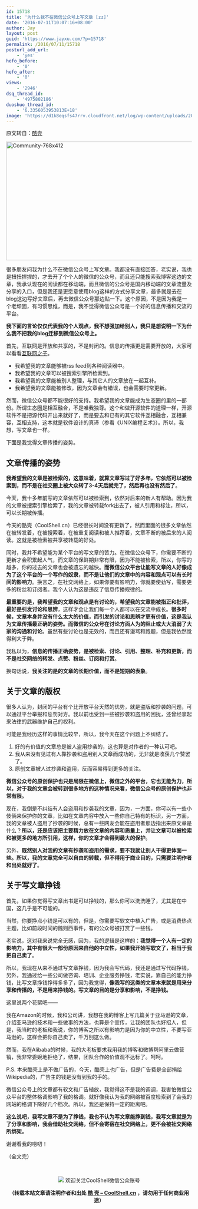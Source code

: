 ```yaml
---
id: 15718
title: '为什么我不在微信公众号上写文章 [zz]'
date: '2016-07-11T10:07:16+08:00'
author: Jay
layout: post
guid: 'https://www.jayxu.com/?p=15718'
permalink: /2016/07/11/15718
posturl_add_url:
    - 'yes'
hefo_before:
    - '0'
hefo_after:
    - '0'
views:
    - '2946'
dsq_thread_id:
    - '4975802186'
duoshuo_thread_id:
    - '6.3356053953813E+18'
image: 'https://d1k8eqsfs47rrv.cloudfront.net/log/wp-content/uploads/2016/07/Community-768x412.jpg'
---
```


原文转自：<a href="http://coolshell.cn/articles/17391.html" target="_blank">酷壳</a>

<img class="alignnone size-medium wp-image-15720" src="http://www.jayxu.com/log/wp-content/uploads/2016/07/Community-768x412-600x322.jpg" alt="Community-768x412" width="600" height="322" />

很多朋友问我为什么不在微信公众号上写文章。我都没有直接回答，老实说，我也是扭扭捏捏的，才去开了个个人的微信的公众号，而且还只能搜索我博客这边的文章，我承认现在的阅读都在移动端，而且微信的公众号是国内移动端的文章流量及分享的入口，但是我还是更愿意使用blog这样的方式分享文章，最多就是去在blog这边写好文章后，再去微信公众号那边贴一下。这个原因，不是因为我是一个老顽固，有习惯思维，而是，我不觉得微信公众号是一个好的信息传播和交流的平台。

<strong>我下面的言论仅仅代表我的个人观点，我不想强加给别人，我只是想说明一下为什么我不把我的blog迁移到微信公众号上。</strong>

首先，互联网是开放和共享的，不是封闭的。信息的传播更是需要开放的，大家可以看看<a href="http://coolshell.cn/articles/11928.html" target="_blank">互联网之子</a>。
<ul>
 	<li>我希望我的文章能够被rss feed到各种阅读器中。</li>
 	<li>我希望我的文章可以被搜索引擎所检索到。</li>
 	<li>我希望我的文章能被别人整理，与其它人的文章放在一起互补。</li>
 	<li>我希望我的文章能被修改，因为文章会有错误，也会需要时常更新。</li>
</ul>
然而，微信公众号都不能很好的支持。我希望我的文章能成为生态圈的里的一部份。所谓生态圈是相互融合，不是唯我独尊。这个和做开源软件的道理一样，开源软件不是把源代码开出来就好了，而是要去和已有的其它软件互相融合，互相兼容，互相支持，这本就是软件设计的真谛（参看《UNIX编程艺术》）。所以，我想，写文章也一样。

下面是我觉得文章传播的姿势。
<h2>文章传播的姿势</h2>
<strong>我希望我的文章是被检索的，这意味着，就算文章写过了好多年，它依然可以被检索到，而不是在社交圈上被大众转了3-4天后就完了，然后再也没有然后了</strong>。

今天，我十多年前写的文章依然可以被检索到，依然对后来的新人有帮助。因为我的文章被搜索引擎检索了，我的文章被转载fork出去了，被人引用和标注，所以，可以长期被传播。

今天的酷壳（CoolShell.cn）已经很长时间没有更新了，然而里面的很多文章依然在被转发着，在被搜索着，在被重复阅读和被人推荐着，文章不断的被后来的人阅读。这就是被检索被共享被转载的好处。

同时，我并不希望能为某个平台的写文章的苦力。在微信公众号下，你需要不断的更新才会积累起人气，而文章的保鲜期非常有限，因为不能被检索，所以，你写的越多，你的过去的文章也会被遗忘的越快。<strong>而微信公众平台让能写文章的人好像成为了这个平台的一个写作的奴隶，而不是让他们的文章中的内容和观点可以有长时间的影响力</strong>。换言之，在社交网络上，如果你要有影响力，你就要使劲写，需要更多的粉丝和订阅者。我个人认为这是违反了信息传播规律的。

<strong>最重要的是，我希望我的文章和观点是有讨论的，希望我的文章能被指正和批评，最好是引发讨论和思辨</strong>，这样才会让我们每一个人都可以在交流中成长。<strong>很多时候，文章本身并没有什么太大的价值，而引发的讨论和思辨才更有价值，这是我认为文章传播最正确的姿势。而微信的公众号在讨论方面人为的阻止或大大消弱了大家的沟通和讨论</strong>。虽然有些讨论也是无效的，而且还有漫骂和跑题，但是我依然觉得利大于弊。

我私以为，<strong>信息的传播正确姿势，是被检索、讨论、引用、整理、补充和更新，而不是社交网络的转发、点赞、粉丝、订阅和打赏</strong>。

换句话说，<strong>我关注的是的文章的长期价值，而不是短期的表象</strong>。
<h2>关于文章的版权</h2>
很多人认为，封闭的平台有个比开放平台天然的优势，就是盗版和抄袭的问题，可以通过平台举报和惩罚对方。我以前也受到一些被抄袭和盗用的困扰，还曾经拿起来法律的武器维护自己的权利。

可能是我经历这样的事情比较早，所以，我今天在这个问题上不纠结了。
<ol>
 	<li>好的有价值的文章总是被人盗用抄袭的，这也算是对作者的一种认可吧。</li>
 	<li>我从来没有见过有人靠抄袭和盗用别人文章而成功的，无非就是收获几个赞罢了。</li>
 	<li>原创文章被人过抄袭和盗用，反而容易得到更多的关注。</li>
</ol>
<strong>微信公众号的原创保护也只是局限在微信上，微信之外的平台，它也无能为力，所以，对于我的文章会被转到很多地方的这种情况来看，微信公众号的原创保护也非常有限。</strong>

现在，我倒是不纠结有人会盗用和抄袭我的文章，因为，一方面，你可以有一些小伎俩来保护你的文章，比如在文章内容中放入一些你自己特有的标识，另一方面，我的文章被人盗用了抄袭的时候，总有一些网友会能在盗用者那边指出来原文章是什么？<strong>所以，还是应该把主要精力放在文章的内容和质量上，并让文章可以被检索和被更多的地方所引用，这样，你的文章才会得到最大的保护</strong>。

另外，<strong>既然别人对我的文章有抄袭和盗用的需求，要不我就让别人干得更体面一些。所以，我的文章完全可以自由的转载，但不得用于商业目的，只需要注明作者和出处就好了</strong>。
<h2>关于写文章挣钱</h2>
首先，如果你觉得写文章出书是可以挣钱的，那么你可以洗洗睡了，尤其是在中国，这几乎是不可能的。

当然，你要挣点小钱是可以有的，但是，你需要写软文中植入广告，或是消费热点主题，比如前段时间的魏则西事件，有的公众号被打赏了一些钱。

老实说，这对我来说完全无感，因为，我的逻辑是这样的：<strong>我觉得一个人有一定的影响力，其中有很大一部份原因来自他的中立性，如果我开始写软文了，相当于我把自己卖了</strong>。

所以，我现在从来不通过写文章挣钱，因为我会写代码，我还是通过写代码挣钱，另外，我通过给一些公司做咨询、培训、企业服务挣钱，老实说，靠自己的能力挣钱，比写文章挣钱挣得多多了，因为我觉得，<strong>像我写的这类的文章本来就是用来分享和传播的，不是用来挣钱的。写文章的目的是分享和影响，不是挣钱。</strong>

这里说两个花絮吧——

我在Amazon的时候，我和公司讲，我想在我的博客上写几篇关于亚马逊的文章，介绍亚马逊的技术和一些做事的方法，也算是个宣传，让我的团队也好招人，但是，我当时的老板和我说，你的博客之所以有影响力是因为你的中立性，不要写亚马逊的，这样会把你自己卖了，千万别这么做。

然而，我在Alibaba的时候，我的大老板要求我用我的博客和微博帮阿里云做营销，我非常委婉地拒绝了，结果，团队合作的价值观不达标了。呵呵。

P.S. 本来酷壳上是不做广告的，今天，酷壳上也广告，但是广告费是全部捐给Wikipedia的，广告主的钱是没有到我的手的。

微信公众号上的文章都有软文和广告植放，我觉得这不是我的调调，我害怕微信公众平台的整体格调影响了我的格调。就好像我认为我的网络被百度检索到了会我的网站的格调下降好几个档次。所以，我还是保持一定的距离吧。

<strong>这么说吧，我写文章不是为了挣钱，我也不认为写文章能挣到钱，我写文章就是为了分享和影响，我会借助社交网络，但不会寄宿在社交网络上，更不会被社交网络所绑架。</strong>

谢谢看我的唠叨！

（全文完）

&nbsp;
<p align="center"><img src="http://coolshell.cn//wp-content/uploads/2009/04/qrcode_for_gh_dd9d8c843f20_860-300x300.jpg" />
欢迎关注CoolShell微信公众账号</p>

<div>
<p align="center"><strong>（转载本站文章请注明作者和出处 <a href="http://coolshell.cn/">酷 壳 – CoolShell.cn</a> ，请勿用于任何商业用途）</strong></p>

</div>